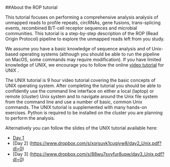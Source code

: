 ##About the ROP tutorial 

This tutorial focuses on performing a comprehensive analysis analysis of unmapped reads to profile repeats, circRNAs, gene fusions, trans-splicing events, recombined B/T-cell receptor sequences and microbial communities. This tutorial is a step-by-step description of the ROP (Read Origin Protocol) pipeline to explore the unmapped reads left from you study.

We assume you have a basic knowledge of sequence analysis and of Unix-based operating systems (although you should be able to run the pipeline on MacOS, some commands may require modification). If you have limited knowledge of UNIX, we encourage you to follow the online [video tutorial](http://qcb.ucla.edu/collaboratory/workshops/collaboratory-workshop-1/) for UNIX . 

The UNIX tutorial is 9 hour video tutorial covering the basic concepts of UNIX operating system. After completing the tutorial you should be able to confidently use the command line interface on either a local (laptop) or remote (cluster) Unix system and to navigate around the Unix file system from the command line and use a number of basic, common Unix commands. The UNIX tutorial is supplemented with many hands-on exercises. Python is required to be installed on the cluster you are planning to perform the analysis.

Alternatively you can follow the slides of the UNIX tutorial available here:
* [Day 1](https://www.dropbox.com/s/ggv7ijwateim7zt/day1_Unix.pdf?dl=0)
* [Day 2] (https://www.dropbox.com/s/xorsuvk1cugiyw8/day2_Unix.pdf?dl=0)
* [Day 3] (https://www.dropbox.com/s/88wu7svvfur8upw/day3_Unix.pdf?dl=0)



